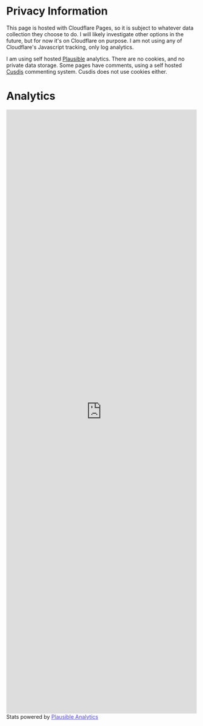 <!-- BEGIN ARISE ------------------------------
Title:: "Privacy Information"

Author:: "Ben Robeson"
Description:: "Privacy details for the website."
Language:: "en"
Thumbnail:: "shield-question.svg"
Published Date:: "2025-01-24"
Modified Date:: "2025-01-24"

content_header:: "false"
rss_hide:: "true"
---- END ARISE \\ DO NOT MODIFY THIS LINE ---->

# Privacy Information

This page is hosted with Cloudflare Pages, so it is subject to whatever data collection they choose to do. I will likely investigate other options in the future, but for now it's on Cloudflare on purpose. I am not using any of Cloudflare's Javascript tracking, only log analytics. 

I am using self hosted <a href="https://plausible.io/self-hosted-web-analytics" target="_blank">Plausible</a> analytics. There are no cookies, and no private data storage. Some pages have comments, using a self hosted <a href="https://cusdis.com/doc#/" target="_blank">Cusdis</a> commenting system. Cusdis does not use cookies either.

# Analytics
<iframe plausible-embed src="https://analytics.robeson.me/share/blog.robeson.com?auth=yBXnk7OMKm2SpemPo2O1_&embed=true&theme=dark" scrolling="no" frameborder="0" loading="lazy" style="width: 1px; min-width: 100%; height: 1600px;"></iframe>
<div style="font-size: 14px; padding-bottom: 14px;">Stats powered by <a target="_blank" style="color: #4F46E5; text-decoration: underline;" href="https://plausible.io">Plausible Analytics</a></div>
<script async src="https://analytics.robeson.me/js/embed.host.js"></script>
